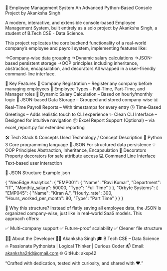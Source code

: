 💼 Employee Management System
An Advanced Python-Based Console Project by Akanksha Singh

A modern, interactive, and extensible console-based Employee Management System, built entirely as a solo project by Akanksha Singh, a student of B.Tech CSE - Data Science.

This project replicates the core backend functionality of a real-world company’s employee and payroll system, implementing features like:

  ->Company-wise data grouping
  ->Dynamic salary calculations
  ->JSON-based persistent storage
  ->OOP principles including inheritance, abstraction, encapsulation, and decorators
All wrapped in a user-friendly command-line interface.

🚀 Key Features
🏢 Company Registration – Register any company before managing employees
👥 Employee Types – Full-Time, Part-Time, and Manager roles
💸 Dynamic Salary Calculation – Based on hourly/monthly logic
📂 JSON-based Data Storage – Grouped and stored company-wise
📊 Real-Time Payroll Reports – With timestamps for every entry
🕒 Time-Based Greetings – Adds realistic touch to CLI experience
✨ Clean CLI Interface – Designed for intuitive navigation
📦 Excel Report Support (Optional) – via excel_report.py for extended reporting

🛠️ Tech Stack & Concepts Used
Technology / Concept	Description
🐍 Python 3	Core programming language
📁 JSON	For structured data persistence
💡 OOP Principles	Abstraction, Inheritance, Encapsulation
🔁 Decorators	Property decorators for safe attribute access
💻 Command Line Interface	Text-based user interaction

🧪 JSON Structure Example
json

{ 
  "NeoEdge Analytics": {
    "EMP001": {
      "Name": "Ravi Kumar",
      "Department": "IT",
      "Monthly_salary": 50000,
      "Type": "Full Time"
    }
  },
  "Orbyte Systems": {
    "EMP045": {
      "Name": "Kiran A.",
      "Hourly_rate": 300,
      "Hours_worked_per_month": 80,
      "Type": "Part Time"
    }
  }
}

🔹 Why this structure?
Instead of flatly saving all employee data, the JSON is organized company-wise, just like in real-world SaaS models. This approach offers:

✅ Multi-company support
✅ Future-proof scalability
✅ Cleaner file structure

🙋‍♀️ About the Developer
👩‍💻 Akanksha Singh
🎓 B.Tech CSE – Data Science
🔥 Passionate Pythonista | Logical Thinker | Curious Coder
📬 Email: akanksha24d@gmail.com
🌐 GitHub: aksp42

“Crafted with dedication, tested with curiosity, and shared with ❤️.”
